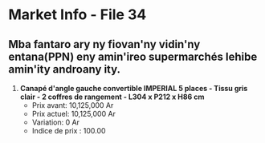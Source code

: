 # Market Info - File 34

## Mba fantaro ary ny fiovan'ny vidin'ny entana(PPN) eny amin'ireo supermarchés lehibe amin'ity androany ity.

1. **Canapé d'angle gauche convertible IMPERIAL 5 places - Tissu gris clair - 2 coffres de rangement - L304 x P212 x H86 cm**
   - Prix avant: 10,125,000 Ar
   - Prix actuel: 10,125,000 Ar
   - Variation: 0 Ar
   - Indice de prix : 100.00

